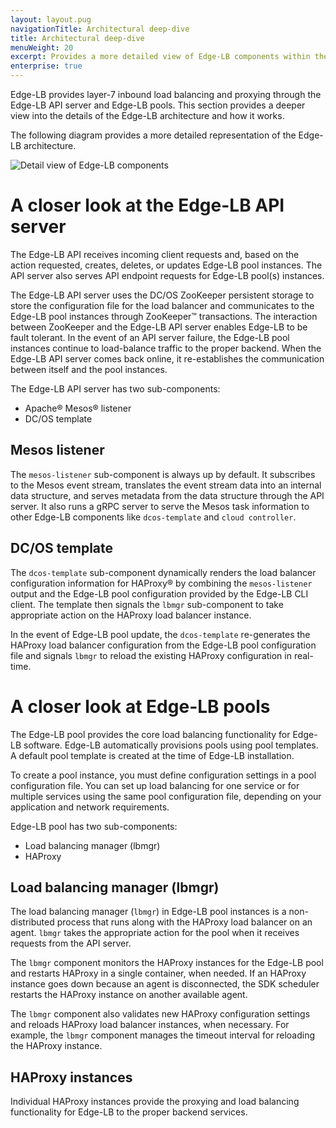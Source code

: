 ```yaml
---
layout: layout.pug
navigationTitle: Architectural deep-dive
title: Architectural deep-dive
menuWeight: 20
excerpt: Provides a more detailed view of Edge-LB components within the network topology for a cluster
enterprise: true
---
```


Edge-LB provides layer-7 inbound load balancing and proxying through the Edge-LB API server and Edge-LB pools. This section provides a deeper view into the details of the Edge-LB architecture and how it works.

The following diagram provides a more detailed representation of the Edge-LB architecture.

![Detail view of Edge-LB components](/mesosphere/dcos/services/edge-lb/1.5/img/Edge-LB-detail-arch.png)

# A closer look at the Edge-LB API server
The Edge-LB API receives incoming client requests and, based on the action requested, creates, deletes, or updates Edge-LB pool instances. The API server also serves API endpoint requests for Edge-LB pool(s) instances.

The Edge-LB API server uses the DC/OS ZooKeeper persistent storage to store the configuration file for the load balancer and communicates to the Edge-LB pool instances through ZooKeeper&trade; transactions. The interaction between ZooKeeper and the Edge-LB API server enables Edge-LB to be fault tolerant. In the event of an API server failure, the Edge-LB pool instances continue to load-balance traffic to the proper backend. When the Edge-LB API server comes back online, it re-establishes the communication between itself and the pool instances.

The Edge-LB API server has two sub-components:
- Apache&reg; Mesos&reg; listener
- DC/OS template

## Mesos listener
The `mesos-listener` sub-component is always up by default. It subscribes to the Mesos event stream, translates the event stream data into an internal data structure, and serves metadata from the data structure through the API server. It also runs a gRPC server to serve the Mesos task information to other Edge-LB components like `dcos-template` and `cloud controller`.

## DC/OS template
The `dcos-template` sub-component dynamically renders the load balancer configuration information for HAProxy&reg; by combining the `mesos-listener` output and the Edge-LB pool configuration provided by the Edge-LB CLI client. The template then signals the `lbmgr` sub-component to take appropriate action on the HAProxy load balancer instance.

In the event of Edge-LB pool update, the `dcos-template` re-generates the HAProxy load balancer configuration from the Edge-LB pool configuration file and signals `lbmgr` to reload the existing HAProxy configuration in real-time.

# A closer look at Edge-LB pools
The Edge-LB pool provides the core load balancing functionality for Edge-LB software. Edge-LB automatically provisions pools using pool templates. A default pool template is created at the time of Edge-LB installation.

To create a pool instance, you must define configuration settings in a pool configuration file. You can set up load balancing for one service or for multiple services using the same pool configuration file, depending on your application and network requirements.

Edge-LB pool has two sub-components:
- Load balancing manager (lbmgr)
- HAProxy

## Load balancing manager (lbmgr)

The load balancing manager (`lbmgr`) in Edge-LB pool instances is a non-distributed process that runs along with the HAProxy load balancer on an agent. `lbmgr` takes the appropriate action for the pool when it receives requests from the API server.

The `lbmgr` component monitors the HAProxy instances for the Edge-LB pool and restarts HAProxy in a single container, when needed. If an HAProxy instance goes down because an agent is disconnected, the SDK scheduler restarts the HAProxy instance on another available agent.

The `lbmgr` component also validates new HAProxy configuration settings and reloads HAProxy load balancer instances, when necessary. For example, the `lbmgr` component manages the timeout interval for reloading the HAProxy instance.

## HAProxy instances

Individual HAProxy instances provide the proxying and load balancing functionality for Edge-LB to the proper backend services.
